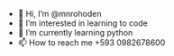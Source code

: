- 👋 Hi, I’m @mnrohoden
- 👀 I’m interested in learning to code
- 🌱 I’m currently learning python
- 📫 How to reach me +593 0982678600

<!---
mnrohoden/mnrohoden is a ✨ special ✨ repository because its `README.md` (this file) appears on your GitHub profile.
You can click the Preview link to take a look at your changes.
--->
